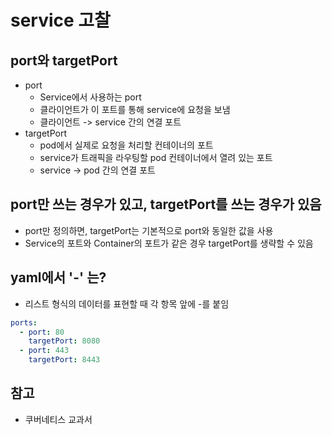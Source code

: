 # service 고찰

## port와 targetPort
- port
    - Service에서 사용하는 port
    - 클라이언트가 이 포트를 통해 service에 요청을 보냄
    - 클라이언트 -> service 간의 연결 포트
- targetPort
    - pod에서 실제로 요청을 처리할 컨테이너의 포트
    - service가 트래픽을 라우팅할 pod 컨테이너에서 열려 있는 포트
    - service -> pod 간의 연결 포트

## port만 쓰는 경우가 있고, targetPort를 쓰는 경우가 있음
- port만 정의하면, targetPort는 기본적으로 port와 동일한 값을 사용
- Service의 포트와 Container의 포트가 같은 경우 targetPort를 생략할 수 있음

## yaml에서 '-' 는?
- 리스트 형식의 데이터를 표현할 때 각 항목 앞에 -를 붙임
```yaml
ports:
  - port: 80
    targetPort: 8080
  - port: 443
    targetPort: 8443
```

## 참고
- 쿠버네티스 교과서